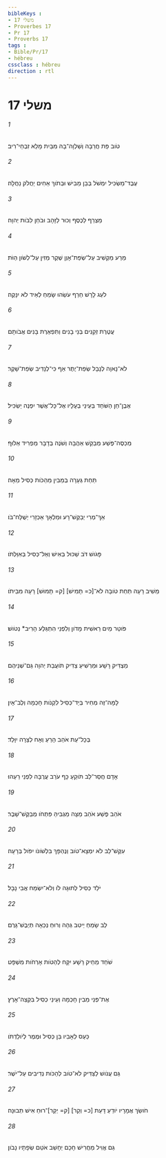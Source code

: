 ```yaml
---
bibleKeys : 
- משלי 17
- Proverbes 17
- Pr 17
- Proverbs 17
tags : 
- Bible/Pr/17
- hébreu
cssclass : hébreu
direction : rtl
---
```


# משלי 17

###### 1
טֹוב פַּת חֲרֵבָה וְשַׁלְוָה־בָהּ מִבַּיִת מָלֵא זִבְחֵי־רִיב׃
###### 2
עֶבֶד־מַשְׂכִּיל יִמְשֹׁל בְּבֵן מֵבִישׁ וּבְתֹוךְ אַחִים יַחֲלֹק נַחֲלָה׃
###### 3
מַצְרֵף לַכֶּסֶף וְכוּר לַזָּהָב וּבֹחֵן לִבֹּות יְהוָה׃
###### 4
מֵרַע מַקְשִׁיב עַל־שְׂפַת־אָוֶן שֶׁקֶר מֵזִין עַל־לְשֹׁון הַוֹּת׃
###### 5
לֹעֵג לָרָשׁ חֵרֵף עֹשֵׂהוּ שָׂמֵחַ לְאֵיד לֹא יִנָּקֶה׃
###### 6
עֲטֶרֶת זְקֵנִים בְּנֵי בָנִים וְתִפְאֶרֶת בָּנִים אֲבֹותָם׃
###### 7
לֹא־נָאוָה לְנָבָל שְׂפַת־יֶתֶר אַף כִּי־לְנָדִיב שְׂפַת־שָׁקֶר׃
###### 8
אֶבֶן־חֵן הַשֹּׁחַד בְּעֵינֵי בְעָלָיו אֶל־כָּל־אֲשֶׁר יִפְנֶה יַשְׂכִּיל׃
###### 9
מְכַסֶּה־פֶּשַׁע מְבַקֵּשׁ אַהֲבָה וְשֹׁנֶה בְדָבָר מַפְרִיד אַלּוּף׃
###### 10
תֵּחַת גְּעָרָה בְמֵבִין מֵהַכֹּות כְּסִיל מֵאָה׃
###### 11
אַךְ־מְרִי יְבַקֶּשׁ־רָע וּמַלְאָךְ אַכְזָרִי יְשֻׁלַּח־בֹּו׃
###### 12
פָּגֹושׁ דֹּב שַׁכּוּל בְּאִישׁ וְאַל־כְּסִיל בְּאִוַּלְתֹּו׃
###### 13
מֵשִׁיב רָעָה תַּחַת טֹובָה לֹא־[כ= תָמִישׁ] [ק= תָמוּשׁ] רָעָה מִבֵּיתֹו׃
###### 14
פֹּוטֵר מַיִם רֵאשִׁית מָדֹון וְלִפְנֵי הִתְגַּלַּע הָרִיב* נְטֹושׁ׃
###### 15
מַצְדִּיק רָשָׁע וּמַרְשִׁיעַ צַדִּיק תֹּועֲבַת יְהוָה גַּם־שְׁנֵיהֶם׃
###### 16
לָמָּה־זֶּה מְחִיר בְּיַד־כְּסִיל לִקְנֹות חָכְמָה וְלֶב־אָיִן׃
###### 17
בְּכָל־עֵת אֹהֵב הָרֵעַ וְאָח לְצָרָה יִוָּלֵד׃
###### 18
אָדָם חֲסַר־לֵב תֹּוקֵעַ כָּף עֹרֵב עֲרֻבָּה לִפְנֵי רֵעֵהוּ׃
###### 19
אֹהֵב פֶּשַׁע אֹהֵב מַצָּה מַגְבִּיהַּ פִּתְחֹו מְבַקֶּשׁ־שָׁבֶר׃
###### 20
עִקֶּשׁ־לֵב לֹא יִמְצָא־טֹוב וְנֶהְפָּךְ בִּלְשֹׁונֹו יִפֹּול בְּרָעָה׃
###### 21
יֹלֵד כְּסִיל לְתוּגָה לֹו וְלֹא־יִשְׂמַח אֲבִי נָבָל׃
###### 22
לֵב שָׂמֵחַ יֵיטִב גֵּהָה וְרוּחַ נְכֵאָה תְּיַבֶּשׁ־גָּרֶם׃
###### 23
שֹׁחַד מֵחֵיק רָשָׁע יִקָּח לְהַטֹּות אָרְחֹות מִשְׁפָּט׃
###### 24
אֶת־פְּנֵי מֵבִין חָכְמָה וְעֵינֵי כְסִיל בִּקְצֵה־אָרֶץ׃
###### 25
כַּעַס לְאָבִיו בֵּן כְּסִיל וּמֶמֶר לְיֹולַדְתֹּו׃
###### 26
גַּם עֲנֹושׁ לַצַּדִּיק לֹא־טֹוב לְהַכֹּות נְדִיבִים עַל־יֹשֶׁר׃
###### 27
חֹושֵׂךְ אֲמָרָיו יֹודֵעַ דָּעַת [כ= וְקַר] [ק= יְקַר]־רוּחַ אִישׁ תְּבוּנָה׃
###### 28
גַּם אֱוִיל מַחֲרִישׁ חָכָם יֵחָשֵׁב אֹטֵם שְׂפָתָיו נָבֹון׃
